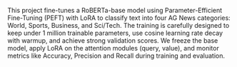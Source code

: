 This project fine-tunes a RoBERTa-base model using Parameter-Efficient Fine-Tuning (PEFT) with LoRA to classify text into four AG News categories: World, Sports, Business, and Sci/Tech. The training is carefully designed to keep under 1 million trainable parameters, use cosine learning rate decay with warmup, and achieve strong validation scores. We freeze the base model, apply LoRA on the attention modules (query, value), and monitor metrics like Accuracy, Precision and Recall during training and evaluation. 

